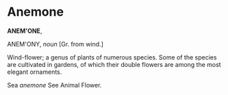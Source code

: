 # Anemone

**ANEM'ONE**,

ANEM'ONY, _noun_ \[Gr. from wind.\]

Wind-flower; a genus of plants of numerous species. Some of the species are cultivated in gardens, of which their double flowers are among the most elegant ornaments.

Sea _anemone_ See Animal Flower.